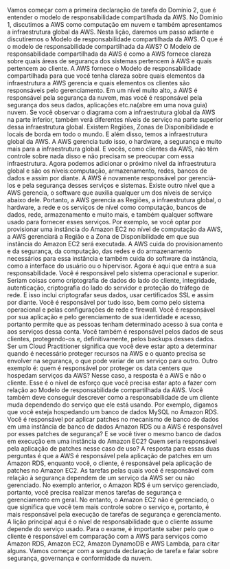 Vamos começar com a primeira declaração de tarefa do Domínio 2, que é entender o modelo de responsabilidade compartilhada da AWS. No Domínio 1, discutimos a AWS como computação em nuvem e também apresentamos a infraestrutura global da AWS. Nesta lição, daremos um passo adiante e discutiremos o Modelo de responsabilidade compartilhada da AWS. O que é o modelo de responsabilidade compartilhada da AWS? O Modelo de responsabilidade compartilhada da AWS é como a AWS fornece clareza sobre quais áreas de segurança dos sistemas pertencem à AWS e quais pertencem ao cliente. A AWS fornece o Modelo de responsabilidade compartilhada para que você tenha clareza sobre quais elementos da infraestrutura a AWS gerencia e quais elementos os clientes são responsáveis pelo gerenciamento. Em um nível muito alto, a AWS é responsável pela segurança da nuvem, mas você é responsável pela segurança dos seus dados, aplicações etc.na(abre em uma nova guia) nuvem. Se você observar o diagrama com a infraestrutura global da AWS na parte inferior, também verá diferentes níveis de serviço na parte superior dessa infraestrutura global. Existem Regiões, Zonas de Disponibilidade e locais de borda em todo o mundo. E além disso, temos a infraestrutura global da AWS. A AWS gerencia tudo isso, o hardware, a segurança e muito mais para a infraestrutura global. E vocês, como clientes da AWS, não têm controle sobre nada disso e não precisam se preocupar com essa infraestrutura. Agora podemos adicionar o próximo nível da infraestrutura global e são os níveis:computação, armazenamento, redes, bancos de dados e assim por diante. A AWS é novamente responsável por gerenciá-los e pela segurança desses serviços e sistemas. Existe outro nível que a AWS gerencia, o software que auxilia qualquer um dos níveis de serviço abaixo dele. Portanto, a AWS gerencia as Regiões, a infraestrutura global, o hardware, a rede e os serviços de nível como computação, bancos de dados, rede, armazenamento e muito mais, e também qualquer software usado para fornecer esses serviços. Por exemplo, se você optar por provisionar uma instância do Amazon EC2 no nível de computação da AWS, a AWS gerenciará a Região e a Zona de Disponibilidade em que sua instância do Amazon EC2 será executada. A AWS cuida do provisionamento e da segurança, da computação, das redes e do armazenamento necessários para essa instância e também cuida do software da instância, como a interface do usuário ou o hipervisor. Agora é aqui que entra a sua responsabilidade. Você é responsável pelo sistema operacional e superior. Seriam coisas como criptografia de dados do lado do cliente, integridade, autenticação, criptografia do lado do servidor e proteção do tráfego de rede. E isso inclui criptografar seus dados, usar certificados SSL e assim por diante. Você é responsável por tudo isso, bem como pelo sistema operacional e pelas configurações de rede e firewall. Você é responsável por sua aplicação e pelo gerenciamento de sua identidade e acesso, portanto permite que as pessoas tenham determinado acesso à sua conta e aos serviços dessa conta. Você também é responsável pelos dados de seus clientes, protegendo-os e, definitivamente, pelos backups desses dados. Ser um Cloud Practitioner significa que você deve estar apto a determinar quando é necessário proteger recursos na AWS e o quanto precisa se envolver na segurança, o que pode variar de um serviço para outro. Outro exemplo é: quem é responsável por proteger os data centers que hospedam serviços da AWS? Nesse caso, a resposta é a AWS e não o cliente. Esse é o nível de esforço que você precisa estar apto a fazer com relação ao Modelo de responsabilidade compartilhada da AWS. Você também deve conseguir descrever como a responsabilidade de um cliente muda dependendo do serviço que ele está usando. Por exemplo, digamos que você esteja hospedando um banco de dados MySQL no Amazon RDS. Você é responsável por aplicar patches no mecanismo de banco de dados em uma instância de banco de dados Amazon RDS ou a AWS é responsável por esses patches de segurança? E se você tiver o mesmo banco de dados em execução em uma instância do Amazon EC2? Quem seria responsável pela aplicação de patches nesse caso de uso? A resposta para essas duas perguntas é que a AWS é responsável pela aplicação de patches em um Amazon RDS, enquanto você, o cliente, é responsável pela aplicação de patches no Amazon EC2. As tarefas pelas quais você é responsável com relação à segurança dependem de um serviço da AWS ser ou não gerenciado. No exemplo anterior, o Amazon RDS é um serviço gerenciado, portanto, você precisa realizar menos tarefas de segurança e gerenciamento em geral. No entanto, o Amazon EC2 não é gerenciado, o que significa que você tem mais controle sobre o serviço e, portanto, é mais responsável pela execução de tarefas de segurança e gerenciamento. A lição principal aqui é o nível de responsabilidade que o cliente assume depende do serviço usado. Para o exame, é importante saber pelo que o cliente é responsável em comparação com a AWS para serviços como Amazon RDS, Amazon EC2, Amazon DynamoDB e AWS Lambda, para citar alguns. Vamos começar com a segunda declaração de tarefa e falar sobre segurança, governança e conformidade da nuvem.